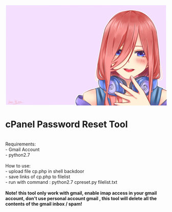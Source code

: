 ![cpanel reset tool](nakano.png "androxgh0st")

#   cPanel Password Reset Tool
<br>
Requirements:<br>
- Gmail Account<br>
- python2.7<br>
<br>
How to use:<br>
- upload file cp.php in shell backdoor<br>
- save links of cp.php to filelist<br>
- run with command : python2.7 cpreset.py filelist.txt<br>
<br>
<b>Note! this tool only work with gmail, enable imap access in your gmail account, don't use personal account gmail , this tool will delete all the contents of the gmail inbox / spam!
